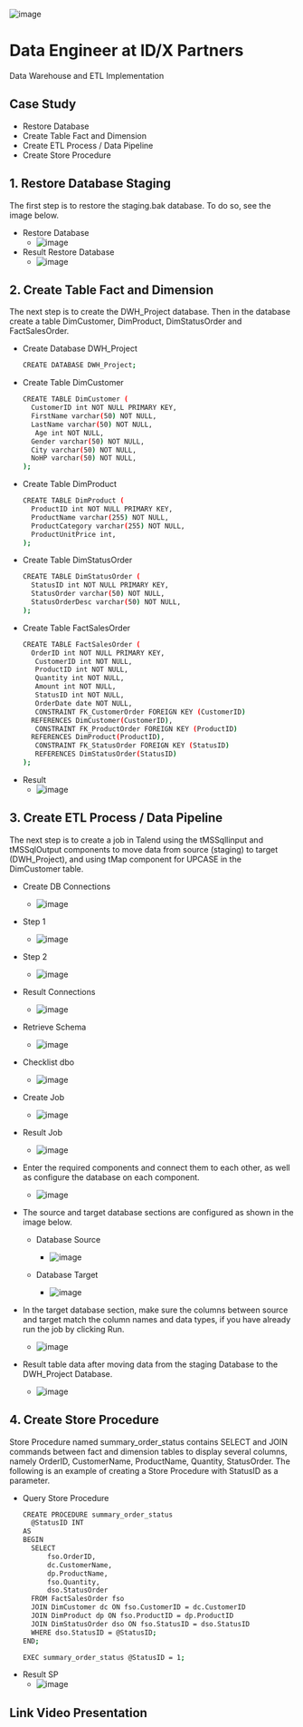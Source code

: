 ![image](https://github.com/musafak-93/Data-Warehouse-and-ETL/assets/62982123/b1a4f73d-ae02-418e-a5b8-c81756fc139c)

# Data Engineer at ID/X Partners
Data Warehouse and ETL Implementation

## Case Study
- Restore Database
- Create Table Fact and Dimension
- Create ETL Process / Data Pipeline
- Create Store Procedure

## 1. Restore Database Staging
The first step is to restore the staging.bak database. To do so, see the image below.
- Restore Database
  - ![image](https://github.com/musafak-93/Data-Warehouse-and-ETL/assets/62982123/6d336d29-58db-48fe-918f-bf6e7603f6b3)
- Result Restore Database
  - ![image](https://github.com/musafak-93/Data-Warehouse-and-ETL/assets/62982123/ec3f4c7e-c285-42c6-9691-90455a90adea)

## 2. Create Table Fact and Dimension
The next step is to create the DWH_Project database. Then in the database create a table DimCustomer, DimProduct, DimStatusOrder and FactSalesOrder.
- Create Database DWH_Project
  ```bash
  CREATE DATABASE DWH_Project;
  ```
- Create Table DimCustomer
  ```bash
  CREATE TABLE DimCustomer (
    CustomerID int NOT NULL PRIMARY KEY,
    FirstName varchar(50) NOT NULL,
    LastName varchar(50) NOT NULL,
	 Age int NOT NULL,
    Gender varchar(50) NOT NULL,
    City varchar(50) NOT NULL,
	NoHP varchar(50) NOT NULL,
  );
  ```
- Create Table DimProduct
  ```bash
  CREATE TABLE DimProduct (
    ProductID int NOT NULL PRIMARY KEY,
    ProductName varchar(255) NOT NULL,
    ProductCategory varchar(255) NOT NULL,
	ProductUnitPrice int,
  );
  ```
- Create Table DimStatusOrder
  ``` bash
  CREATE TABLE DimStatusOrder (
    StatusID int NOT NULL PRIMARY KEY,
    StatusOrder varchar(50) NOT NULL,
	StatusOrderDesc varchar(50) NOT NULL,
  );
  ```
- Create Table FactSalesOrder
  ``` bash
  CREATE TABLE FactSalesOrder (
    OrderID int NOT NULL PRIMARY KEY,
	 CustomerID int NOT NULL,
	 ProductID int NOT NULL,
	 Quantity int NOT NULL,
	 Amount int NOT NULL,
	 StatusID int NOT NULL,
	 OrderDate date NOT NULL,
	 CONSTRAINT FK_CustomerOrder FOREIGN KEY (CustomerID)
    REFERENCES DimCustomer(CustomerID),
	 CONSTRAINT FK_ProductOrder FOREIGN KEY (ProductID)
    REFERENCES DimProduct(ProductID),
	 CONSTRAINT FK_StatusOrder FOREIGN KEY (StatusID)
     REFERENCES DimStatusOrder(StatusID)
  );
  ```
- Result
  - ![image](https://github.com/musafak-93/Data-Warehouse-and-ETL/assets/62982123/2cb51914-4d04-4c4e-a385-5989f54b14e5)

## 3. Create ETL Process / Data Pipeline
The next step is to create a job in Talend using the tMSSqllinput and tMSSqlOutput components to move data from source (staging) to target (DWH_Project), and using tMap component for UPCASE in the DimCustomer table.
- Create DB Connections
  - ![image](https://github.com/musafak-93/Data-Warehouse-and-ETL/assets/62982123/252f1128-d928-4186-98e3-2bee8a88ca2b)

- Step 1
  - ![image](https://github.com/musafak-93/Data-Warehouse-and-ETL/assets/62982123/2db902f4-bcf9-44c4-b466-ec1e7216282e)

- Step 2
  - ![image](https://github.com/musafak-93/Data-Warehouse-and-ETL/assets/62982123/5aa81882-cbc4-4284-93a6-96d56261ade1)

- Result Connections
  - ![image](https://github.com/musafak-93/Data-Warehouse-and-ETL/assets/62982123/16965c71-9f9c-4b77-968a-2866f5eb7aa9)

- Retrieve Schema
  - ![image](https://github.com/musafak-93/Data-Warehouse-and-ETL/assets/62982123/82983331-fb09-4e5d-92cb-c411ce75acce)

- Checklist dbo
  - ![image](https://github.com/musafak-93/Data-Warehouse-and-ETL/assets/62982123/5b651536-5d76-4f26-ab27-2bf657f2dfc1)

- Create Job
  - ![image](https://github.com/musafak-93/Data-Warehouse-and-ETL/assets/62982123/8a1c2699-8cbd-45ce-a6c6-110b8be1a90f)

- Result Job
  - ![image](https://github.com/musafak-93/Data-Warehouse-and-ETL/assets/62982123/cf225179-01a9-484c-94e0-a01e83bf9d15)

- Enter the required components and connect them to each other, as well as configure the database on each component.
  - ![image](https://github.com/musafak-93/Data-Warehouse-and-ETL/assets/62982123/db605e03-0ec8-4461-9fc1-3f542be8dfab)

- The source and target database sections are configured as shown in the image below.
  - Database Source
    - ![image](https://github.com/musafak-93/Data-Warehouse-and-ETL/assets/62982123/ecda0829-a514-41fa-9779-415a7fa18818)

  - Database Target
    - ![image](https://github.com/musafak-93/Data-Warehouse-and-ETL/assets/62982123/db9e558b-d194-453b-8e71-ecaf6fe1581d)

- In the target database section, make sure the columns between source and target match the column names and data types, if you have already run the job by clicking Run.
  - ![image](https://github.com/musafak-93/Data-Warehouse-and-ETL/assets/62982123/861a6f6d-9087-4f61-a30f-1424dfb2a82c)

- Result table data after moving data from the staging Database to the DWH_Project Database.
  - ![image](https://github.com/musafak-93/Data-Warehouse-and-ETL/assets/62982123/fac1a6f9-7ac9-4055-bbea-e7c903bfde65)

## 4. Create Store Procedure
Store Procedure named summary_order_status contains SELECT and JOIN commands between fact and dimension tables to display several columns, namely OrderID, CustomerName, ProductName, Quantity, StatusOrder. The following is an example of creating a Store Procedure with StatusID as a parameter.
- Query Store Procedure
  ```bash
  CREATE PROCEDURE summary_order_status
    @StatusID INT
  AS
  BEGIN
    SELECT
        fso.OrderID,
        dc.CustomerName,
        dp.ProductName,
        fso.Quantity,
        dso.StatusOrder
    FROM FactSalesOrder fso
    JOIN DimCustomer dc ON fso.CustomerID = dc.CustomerID
    JOIN DimProduct dp ON fso.ProductID = dp.ProductID
    JOIN DimStatusOrder dso ON fso.StatusID = dso.StatusID
    WHERE dso.StatusID = @StatusID;
  END;

  EXEC summary_order_status @StatusID = 1;
  ```
- Result SP
  - ![image](https://github.com/musafak-93/Data-Warehouse-and-ETL/assets/62982123/a6321565-8b4e-409f-8eb1-0337e62eb23e)

## Link Video Presentation












